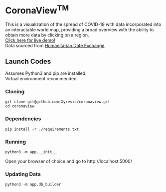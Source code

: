 # CoronaView<sup>TM</sup>
This is a visualization of the spread of COVID-19 with data incorporated into an interactable world map, 
providing a broad overview with the ability to obtain more data by clicking on a region.  
[Click here for live demo!](https://coronaviewtm.herokuapp.com/)  
Data sourced from [Humanitarian Date Exchange](https://data.humdata.org/dataset/novel-coronavirus-2019-ncov-cases).

## Launch Codes
Assumes Python3 and pip are installed.  
Virtual environment recommended.
### Cloning
```shell script
git clone git@github.com:Xyresic/coronaview.git
cd coronaview
```
### Dependencies
```shell script
pip install -r ./requirements.txt
```
### Running
```shell script
python3 -m app.__init__
```
Open your browser of choice and go to http://localhost:5000/
### Updating Data
```shell script
python3 -m app.db_builder
```
